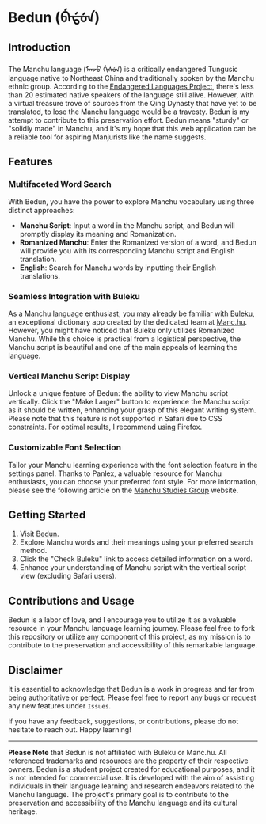 # Bedun (ᠪᡝᡩᡠᠨ)

## Introduction

The Manchu language (ᠮᠠᠨᠵᡠ ᡤᡳᠰᡠᠨ) is a critically endangered Tungusic language native to Northeast China and traditionally spoken by the Manchu ethnic group. According to the [Endangered Languages Project](https://www.endangeredlanguages.com/lang/1205?hl=en), there's less than 20 estimated native speakers of the language still alive. However, with a virtual treasure trove of sources from the Qing Dynasty that have yet to be translated, to lose the Manchu language would be a travesty. Bedun is my attempt to contribute to this preservation effort. Bedun means "sturdy" or "solidly made" in Manchu, and it's my hope that this web application can be a reliable tool for aspiring Manjurists like the name suggests.


## Features


### Multifaceted Word Search

With Bedun, you have the power to explore Manchu vocabulary using three distinct approaches:

- **Manchu Script**: Input a word in the Manchu script, and Bedun will promptly display its meaning and Romanization.
- **Romanized Manchu**: Enter the Romanized version of a word, and Bedun will provide you with its corresponding Manchu script and English translation.
- **English**: Search for Manchu words by inputting their English translations.


### Seamless Integration with Buleku

As a Manchu language enthusiast, you may already be familiar with [Buleku](https://buleku.org/home), an exceptional dictionary app created by the dedicated team at [Manc.hu](https://manc.hu/en). However, you might have noticed that Buleku only utilizes Romanized Manchu. While this choice is practical from a logistical perspective, the Manchu script is beautiful and one of the main appeals of learning the language.


### Vertical Manchu Script Display

Unlock a unique feature of Bedun: the ability to view Manchu script vertically. Click the "Make Larger" button to experience the Manchu script as it should be written, enhancing your grasp of this elegant writing system. Please note that this feature is not supported in Safari due to CSS constraints. For optimal results, I recommend using Firefox.

### Customizable Font Selection

Tailor your Manchu learning experience with the font selection feature in the settings panel. Thanks to Panlex, a valuable resource for Manchu enthusiasts, you can choose your preferred font style. For more information, please see the following article on the [Manchu Studies Group](https://www.manchustudiesgroup.org/typing-manchu/) website.

## Getting Started

1. Visit [Bedun](https://your-bedun-website-link.com).
2. Explore Manchu words and their meanings using your preferred search method.
3. Click the "Check Buleku" link to access detailed information on a word.
4. Enhance your understanding of Manchu script with the vertical script view (excluding Safari users).

## Contributions and Usage

Bedun is a labor of love, and I encourage you to utilize it as a valuable resource in your Manchu language learning journey. Please feel free to fork this repository or utilize any component of this project, as my mission is to contribute to the preservation and accessibility of this remarkable language.

## Disclaimer

It is essential to acknowledge that Bedun is a work in progress and far from being authoritative or perfect. Please feel free to report any bugs or request any new features under `Issues`.

If you have any feedback, suggestions, or contributions, please do not hesitate to reach out. Happy learning!

---
**Please Note** that Bedun is not affiliated with Buleku or Manc.hu. All referenced trademarks and resources are the property of their respective owners. Bedun is a student project created for educational purposes, and it is not intended for commercial use. It is developed with the aim of assisting individuals in their language learning and research endeavors related to the Manchu language. The project's primary goal is to contribute to the preservation and accessibility of the Manchu language and its cultural heritage.
